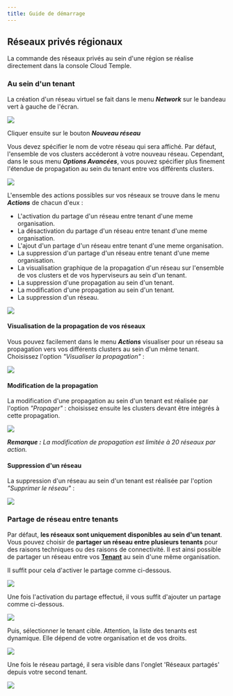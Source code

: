 ```yaml
---
title: Guide de démarrage
---
```


## Réseaux privés régionaux

La commande des réseaux privés au sein d'une région se réalise directement dans la console Cloud Temple. 

### Au sein d'un tenant

La création d'un réseau virtuel se fait dans le menu __*Network*__ sur le bandeau vert à gauche de l'écran.

![](images/shiva_network_001.jpg)

Cliquer ensuite sur le bouton __*Nouveau réseau*__

Vous devez spécifier le nom de votre réseau qui sera affiché. Par défaut, l'ensemble de vos clusters accéderont à votre nouveau réseau.
Cependant, dans le sous menu __*Options Avancées*__, vous pouvez spécifier plus finement l'étendue de propagation au sein du tenant entre vos différents clusters.

![](images/shiva_network_002.jpg)

L'ensemble des actions possibles sur vos réseaux se trouve dans le menu __*Actions*__ de chacun d'eux :

- L'activation du partage d'un réseau entre tenant d'une meme organisation.
- La désactivation du partage d'un réseau entre tenant d'une meme organisation.
- L'ajout d'un partage d'un réseau entre tenant d'une meme organisation.
- La suppression d'un partage d'un réseau entre tenant d'une meme organisation.
- La visualisation graphique de la propagation d'un réseau sur l'ensemble de vos clusters et de vos hyperviseurs au sein d'un tenant.
- La suppression d'une propagation au sein d'un tenant.
- La modification d'une propagation au sein d'un tenant.
- La suppression d'un réseau.

![](images/shiva_network_003.jpg)

#### Visualisation de la propagation de vos réseaux

Vous pouvez facilement dans le menu __*Actions*__ visualiser pour un réseau sa propagation vers vos différents clusters au sein d'un même tenant. 
Choisissez l'option *"Visualiser la propagation"* :

![](images/shiva_network_004.jpg) 

#### Modification de la propagation

La modification d'une propagation au sein d'un tenant est réalisée par l'option *"Propager"* :
choisissez ensuite les clusters devant être intégrés à cette propagation.

![](images/shiva_network_005.jpg)

__*Remarque :*__ *La modification de propagation est limitée à 20 réseaux par action.*

#### Suppression d'un réseau

La suppression d'un réseau au sein d'un tenant est réalisée par l'option *"Supprimer le réseau"* :

![](images/shiva_network_006.jpg)

### Partage de réseau entre tenants

Par défaut, __les réseaux sont uniquement disponibles au sein d'un tenant__. Vous pouvez choisir de __partager un réseau entre plusieurs tenants__ pour des raisons techniques ou des raisons de connectivité.
Il est ainsi possible de partager un réseau entre vos __[Tenant](../../../console/iam/concepts/#tenant)__ au sein d'une même organisation.




Il suffit pour cela d'activer le partage comme ci-dessous.

![](images/shiva_network_vn_share_enabled.png)

Une fois l'activation du partage effectué, il vous suffit d'ajouter un partage comme ci-dessous.

![](images/shiva_network_vn_shared.png)

Puis, sélectionner le tenant cible. Attention, la liste des tenants est dynamique. 
Elle dépend de votre organisation et de vos droits.

![](images/shiva_network_vn_shared_tenant.png)

Une fois le réseau partagé, il sera visible dans l'onglet 'Réseaux partagés' depuis votre second tenant.

![](images/shiva_network_vn_shared_with_me.png) 
